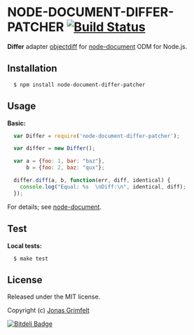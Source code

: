 # NODE-DOCUMENT-DIFFER-PATCHER [![Build Status](https://secure.travis-ci.org/grimen/node-document-differ-patcher.png)](http://travis-ci.org/grimen/node-document-differ-patcher)

**Differ** adapter [objectdiff](https://github.com/NV/objectDiff.js) for [node-document](https://github.com/grimen/node-document) ODM for Node.js.


## Installation

```shell
  $ npm install node-document-differ-patcher
```


## Usage

**Basic:**

```javascript
  var Differ = require('node-document-differ-patcher');

  var differ = new Differ();

  var a = {foo: 1, bar: "baz"},
      b = {foo: 2, baz: "qux"};

  differ.diff(a, b, function(err, diff, identical) {
    console.log("Equal: %s  \nDiff:\n", identical, diff);
  });
```

For details; see [node-document](https://github.com/grimen/node-document).


## Test

**Local tests:**

```shell
  $ make test
```


## License

Released under the MIT license.

Copyright (c) [Jonas Grimfelt](http://github.com/grimen)


[![Bitdeli Badge](https://d2weczhvl823v0.cloudfront.net/grimen/node-document-differ-patcher/trend.png)](https://bitdeli.com/free "Bitdeli Badge")

